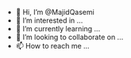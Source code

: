 - 👋 Hi, I’m @MajidQasemi
- 👀 I’m interested in ...
- 🌱 I’m currently learning ...
- 💞️ I’m looking to collaborate on ...
- 📫 How to reach me ...

<!---
MajidQasemi/MajidQasemi is a ✨ special ✨ repository because its `README.md` (this file) appears on your GitHub profile.
You can click the Preview link to take a look at your changes.
--->
